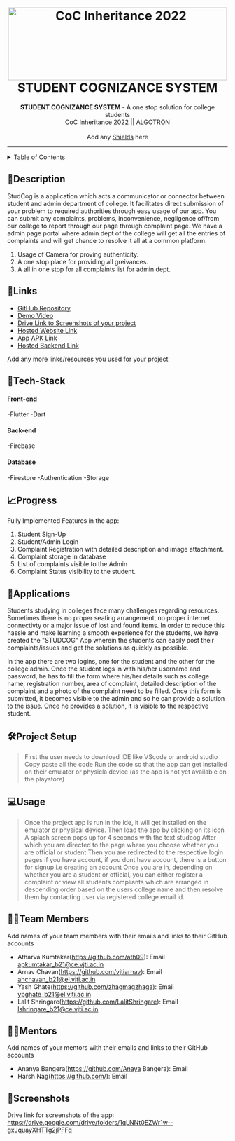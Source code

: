 <h1 align="center">
  <a href="https://github.com/CommunityOfCoders/Inheritance-2022">
    <img src="https://res.cloudinary.com/dn6vz8exv/image/upload/v1665664791/inh_zzefoy.jpg" alt="CoC Inheritance 2022" width="500" height="166">
  </a>
  <br>
  STUDENT COGNIZANCE SYSTEM
</h1>

<div align="center">
   <strong>STUDENT COGNIZANCE SYSTEM</strong> - A one stop solution for college students<br>
  CoC Inheritance 2022 || ALGOTRON <br> <br>
  Add any <a href="https://shields.io/">Shields</a> here
</div>
<hr>

<details>
<summary>Table of Contents</summary>

- [Description](#description)
- [Links](#links)
- [Tech Stack](#tech-stack)
- [Progress](#progress)
- [Future Scope](#future-scope)
- [Applications](#applications)
- [Project Setup](#project-setup)
- [Usage](#usage)
- [Team Members](#team-members)
- [Mentors](#mentors)
- [Screenshots](#screenshots)

</details>

## 📝Description
StudCog is a application which acts a communicator or connector between student and admin department of college. It facilitates direct submission of your problem to required authorities through easy usage of our app. You can submit any complaints, problems, inconvenience, negligence of/from our college to report through our page through complaint page. We have a admin page portal where admin dept of the college will get all the entries of complaints and will get chance to resolve it all at a common platform.
1. Usage of Camera for proving authenticity.
2. A one stop place for providing all greivances.
3. A all in one stop for all complaints list for admin dept.

## 🔗Links

- [GitHub Repository](https://github.com/vjtiarnav/StudCog)
- [Demo Video](https://drive.google.com/drive/folders/1q6EPie0CjLcBOpckF6FbCS8QBit0uNEm)
- [Drive Link to Screenshots of your project](https://drive.google.com/drive/folders/1qLNNt0EZWr1w--gxJquayXHTTg2jPFFq)
- [Hosted Website Link]()
- [App APK Link]()
- [Hosted Backend Link]()

Add any more links/resources you used for your project

## 🤖Tech-Stack

#### Front-end
-Flutter
-Dart

#### Back-end
-Firebase 

#### Database
-Firestore 
-Authentication
-Storage

## 📈Progress

Fully Implemented Features in the app:

1. Student Sign-Up
2. Student/Admin Login
3. Complaint Registration with detailed description and image attachment.
4. Complaint storage in database 
5. List of complaints visible to the Admin
6. Complaint Status visibility to the student.

## 💸Applications

Students studying in colleges face many challenges regarding resources. Sometimes there is no proper seating arrangement, no proper internet connectivty or a major issue of lost and found items. In order to reduce this hassle and make learning a smooth experience for the students, we have created the "STUDCOG" App wherein the students can easily post their complaints/issues and get the solutions as quickly as possible.

In the app there are two logins, one for the student and the other for the college admin. Once the student logs in with his/her username and password, he has to fill the form where his/her details such as college name, registration number, area of complaint, detailed description of the complaint and a photo of the complaint need to be filled. Once this form is submitted, it becomes visible to the admin and so he can provide a solution to the issue. Once he provides a solution, it is visible to the respective student.

## 🛠Project Setup

>First the user needs to download IDE like VScode or android studio
>Copy paste all the code 
>Run the code so that the app can get installed on their emulator or physicla device (as the app is not yet available on the playstore)
>
## 💻Usage

>Once the project app is run in the ide, it will get installed on the emulator or physical device.
>Then load the app by clicking on its icon
>A splash screen pops up for 4 seconds with the text studcog
>After which you are directed to the page where you choose whether you are official or student
>Then you are redirected to the respective login pages if you have account, if you dont have account, there is a button for signup i.e creating an account
>Once you are in, depending on whether you are a student or official, you can either register a complaint or view all students compliants which are arranged in descending order based on the users college name and then resolve them by contacting user via registered college email id.

## 👨‍💻Team Members

Add names of your team members with their emails and links to their GitHub accounts

- Atharva Kumtakar(https://github.com/ath09): Email apkumtakar_b21@ce.vjti.ac.in
- Arnav Chavan(https://github.com/vjtiarnav): Email ahchavan_b21@el.vjti.ac.in
- Yash Ghate(https://github.com/zhagmagzhaga): Email ypghate_b21@el.vjti.ac.in
- Lalit Shringare(https://github.com/LalitShringare): Email lshringare_b21@ce.vjti.ac.in

## 👨‍🏫Mentors

Add names of your mentors with their emails and links to their GitHub accounts

- Ananya Bangera(https://github.com/Anaya Bangera): Email 
- Harsh Nag(https://github.com/): Email 

## 📱Screenshots
Drive link for screenshots of the app:
https://drive.google.com/drive/folders/1qLNNt0EZWr1w--gxJquayXHTTg2jPFFq
